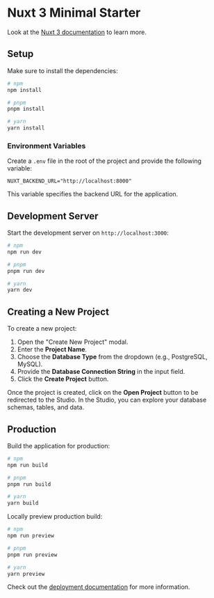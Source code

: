 # Nuxt 3 Minimal Starter

Look at the [Nuxt 3 documentation](https://nuxt.com/docs/getting-started/introduction) to learn more.

## Setup

Make sure to install the dependencies:

```bash
# npm
npm install

# pnpm
pnpm install

# yarn
yarn install
```

### Environment Variables

Create a `.env` file in the root of the project and provide the following variable:

```properties
NUXT_BACKEND_URL="http://localhost:8000"
```

This variable specifies the backend URL for the application.

## Development Server

Start the development server on `http://localhost:3000`:

```bash
# npm
npm run dev

# pnpm
pnpm run dev

# yarn
yarn dev
```

## Creating a New Project

To create a new project:

1. Open the "Create New Project" modal.
2. Enter the **Project Name**.
3. Choose the **Database Type** from the dropdown (e.g., PostgreSQL, MySQL).
4. Provide the **Database Connection String** in the input field.
5. Click the **Create Project** button.

Once the project is created, click on the **Open Project** button to be redirected to the Studio. In the Studio, you can explore your database schemas, tables, and data.

## Production

Build the application for production:

```bash
# npm
npm run build

# pnpm
pnpm run build

# yarn
yarn build
```

Locally preview production build:

```bash
# npm
npm run preview

# pnpm
pnpm run preview

# yarn
yarn preview
```

Check out the [deployment documentation](https://nuxt.com/docs/getting-started/deployment) for more information.
